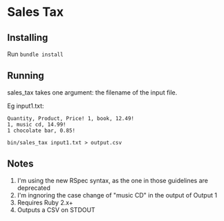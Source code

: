 # Sales Tax

## Installing

Run ```bundle install```

## Running

sales_tax takes one argument: the filename of the input file.

Eg input1.txt:

```text
Quantity, Product, Price! 1, book, 12.49!
1, music cd, 14.99!
1 chocolate bar, 0.85!
```

```bin/sales_tax input1.txt > output.csv```

## Notes

1. I'm using the new RSpec syntax, as the one in those guidelines are deprecated
1. I'm ingnoring the case change of "music CD" in the output of Output 1
1. Requires Ruby 2.x+
1. Outputs a CSV on STDOUT
